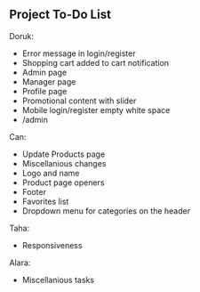 ## Project To-Do List

Doruk:
* Error message in login/register
* Shopping cart added to cart notification
* Admin page 
* Manager page
* Profile page
* Promotional content with slider
* Mobile login/register empty white space
* /admin

Can:
* Update Products page
* Miscellanious changes
* Logo and name
* Product page openers
* Footer
* Favorites list
* Dropdown menu for categories on the header

Taha:
* Responsiveness
  
Alara:
* Miscellanious tasks

